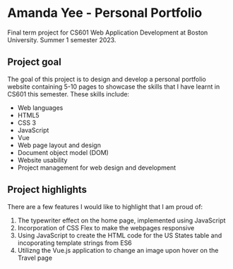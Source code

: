 # Amanda Yee - Personal Portfolio

Final term project for CS601 Web Application Development at Boston University. Summer 1 semester 2023.

## Project goal

The goal of this project is to design and develop a personal portfolio website containing 5-10 pages to showcase the skills that I have learnt in CS601 this semester. These skills include:
- Web languages 
- HTML5
- CSS 3
- JavaScript
- Vue
- Web page layout and design
- Document object model (DOM)
- Website usability
- Project management for web design and development

## Project highlights

There are a few features I would like to highlight that I am proud of:
1. The typewriter effect on the home page, implemented using JavaScript
2. Incorporation of CSS Flex to make the webpages responsive
3. Using JavaScript to create the HTML code for the US States table and incoporating template strings from ES6
4. Utilizng the Vue.js application to change an image upon hover on the Travel page